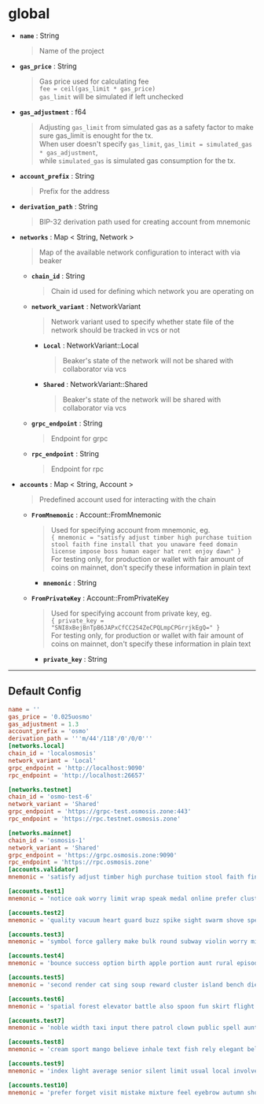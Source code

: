 # global

* **`name`** : String  
  
   > 
   > Name of the project  
   > 
  
  

* **`gas_price`** : String  
  
   > 
   > Gas price used for calculating fee  
   > `fee = ceil(gas_limit * gas_price)`  
   > `gas_limit` will be simulated if left unchecked  
   > 
  
  

* **`gas_adjustment`** : f64  
  
   > 
   > Adjusting `gas_limit` from simulated gas as a safety factor to make sure gas_limit is enought for the tx.  
   > When user doesn't specify `gas_limit`, `gas_limit = simulated_gas * gas_adjustment`,  
   > while `simulated_gas` is simulated gas consumption for the tx.  
   > 
  
  

* **`account_prefix`** : String  
  
   > 
   > Prefix for the address  
   > 
  
  

* **`derivation_path`** : String  
  
   > 
   > BIP-32 derivation path used for creating account from mnemonic  
   > 
  
  

* **`networks`** : Map < String, Network >  
  
   > 
   > Map of the available network configuration to interact with via beaker  
   > 
  
  * **`chain_id`** : String  
    
     > 
     > Chain id used for defining which network you are operating on  
     > 
    
    
  
  * **`network_variant`** : NetworkVariant  
    
     > 
     > Network variant used to specify whether state file of the network should be tracked in vcs or not  
     > 
    
    * **`Local`** : NetworkVariant::Local  
      
       > 
       > Beaker's state of the network will not be shared with collaborator via vcs  
       > 
      
      
    
    * **`Shared`** : NetworkVariant::Shared  
      
       > 
       > Beaker's state of the network will be shared with collaborator via vcs  
       > 
      
      
  
  * **`grpc_endpoint`** : String  
    
     > 
     > Endpoint for grpc  
     > 
    
    
  
  * **`rpc_endpoint`** : String  
    
     > 
     > Endpoint for rpc  
     > 
    
    

* **`accounts`** : Map < String, Account >  
  
   > 
   > Predefined account used for interacting with the chain  
   > 
  
  * **`FromMnemonic`** : Account::FromMnemonic  
    
     > 
     > Used for specifying account from mnemonic, eg.  
     > `{ mnemonic = "satisfy adjust timber high purchase tuition stool faith fine install that you unaware feed domain license impose boss human eager hat rent enjoy dawn" }`  
     > For testing only, for production or wallet with fair amount of coins on mainnet, don't specify these information in plain text  
     > 
    
    * **`mnemonic`** : String  
      
       > 
      
      
  
  * **`FromPrivateKey`** : Account::FromPrivateKey  
    
     > 
     > Used for specifying account from private key, eg.  
     > `{ private_key = "SNI8xBejBnTpB6JAPxCfCC2S4ZeCPQLmpCPGrrjkEgQ=" }`  
     > For testing only, for production or wallet with fair amount of coins on mainnet, don't specify these information in plain text  
     > 
    
    * **`private_key`** : String  
      
       > 
      
      

---

## Default Config

```toml
name = ''
gas_price = '0.025uosmo'
gas_adjustment = 1.3
account_prefix = 'osmo'
derivation_path = '''m/44'/118'/0'/0/0'''
[networks.local]
chain_id = 'localosmosis'
network_variant = 'Local'
grpc_endpoint = 'http://localhost:9090'
rpc_endpoint = 'http://localhost:26657'

[networks.testnet]
chain_id = 'osmo-test-6'
network_variant = 'Shared'
grpc_endpoint = 'https://grpc-test.osmosis.zone:443'
rpc_endpoint = 'https://rpc.testnet.osmosis.zone'

[networks.mainnet]
chain_id = 'osmosis-1'
network_variant = 'Shared'
grpc_endpoint = 'https://grpc.osmosis.zone:9090'
rpc_endpoint = 'https://rpc.osmosis.zone'
[accounts.validator]
mnemonic = 'satisfy adjust timber high purchase tuition stool faith fine install that you unaware feed domain license impose boss human eager hat rent enjoy dawn'

[accounts.test1]
mnemonic = 'notice oak worry limit wrap speak medal online prefer cluster roof addict wrist behave treat actual wasp year salad speed social layer crew genius'

[accounts.test2]
mnemonic = 'quality vacuum heart guard buzz spike sight swarm shove special gym robust assume sudden deposit grid alcohol choice devote leader tilt noodle tide penalty'

[accounts.test3]
mnemonic = 'symbol force gallery make bulk round subway violin worry mixture penalty kingdom boring survey tool fringe patrol sausage hard admit remember broken alien absorb'

[accounts.test4]
mnemonic = 'bounce success option birth apple portion aunt rural episode solution hockey pencil lend session cause hedgehog slender journey system canvas decorate razor catch empty'

[accounts.test5]
mnemonic = 'second render cat sing soup reward cluster island bench diet lumber grocery repeat balcony perfect diesel stumble piano distance caught occur example ozone loyal'

[accounts.test6]
mnemonic = 'spatial forest elevator battle also spoon fun skirt flight initial nasty transfer glory palm drama gossip remove fan joke shove label dune debate quick'

[accounts.test7]
mnemonic = 'noble width taxi input there patrol clown public spell aunt wish punch moment will misery eight excess arena pen turtle minimum grain vague inmate'

[accounts.test8]
mnemonic = 'cream sport mango believe inhale text fish rely elegant below earth april wall rug ritual blossom cherry detail length blind digital proof identify ride'

[accounts.test9]
mnemonic = 'index light average senior silent limit usual local involve delay update rack cause inmate wall render magnet common feature laundry exact casual resource hundred'

[accounts.test10]
mnemonic = 'prefer forget visit mistake mixture feel eyebrow autumn shop pair address airport diesel street pass vague innocent poem method awful require hurry unhappy shoulder'
```